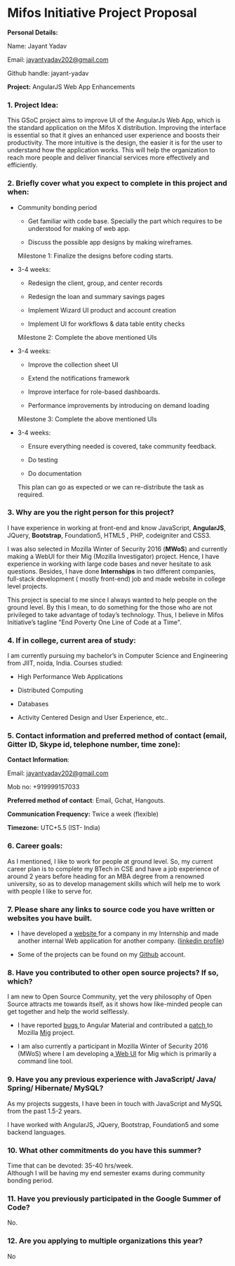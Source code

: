 # Mifos Initiative Project Proposal

**Personal Details:**

Name: Jayant Yadav

Email: [jayantyadav202@gmail.com](mailto:jayantyadav202@gmail.com)

Github handle: jayant-yadav

**Project:** AngularJS Web App Enhancements

### **1. Project Idea:**

This GSoC project aims to improve UI of the AngularJs Web App, which is the standard application on the Mifos X distribution. Improving the interface is essential so that it gives an enhanced user experience and boosts their productivity. The more intuitive is the design, the easier it is for the user to understand how the application works. This will help the organization to reach more people and deliver financial services more effectively and efficiently. 

### **2. Briefly cover what you expect to complete in this project and when:**
 
* Community bonding period

    * Get familiar with code base. Specially the part which requires to be understood for making of web app.

    * Discuss the possible app designs by making wireframes.

	Milestone 1: Finalize the designs before coding starts.

* 3-4 weeks:

    * Redesign the client, group, and center records

    * Redesign the loan and summary savings pages

    * Implement Wizard UI product and account creation

    * Implement UI for workflows & data table entity checks

	Milestone 2: Complete the above mentioned UIs

* 3-4 weeks:

    * Improve the collection sheet UI

    * Extend the notifications framework

    * Improve interface for role-based dashboards.

    * Performance improvements by introducing on demand loading

	Milestone 3: Complete the above mentioned UIs

* 3-4 weeks:

    * Ensure everything needed is covered, take community feedback.

    * Do testing

    * Do documentation

	This plan can go as expected or we can re-distribute the task as required.   

### **3. Why are you the right person for this project?**

	
I have experience in working at front-end and know JavaScript, **AngularJS**, JQuery, **Bootstrap**, Foundation5, HTML5 , PHP, codeigniter and CSS3.

I was also selected in Mozilla Winter of Security 2016 (**MWoS**) and currently making a WebUI for their Mig (Mozilla Investigator) project. Hence, I have experience in working with large code bases and never hesitate to ask questions. Besides, I have done **Internships** in two different companies, full-stack development ( mostly front-end) job and made website in college level projects.   

	

This project is special to me since I always wanted to help people on the ground level. By this I mean, to do something for the those who are not privileged to take advantage of today’s technology. Thus, I believe in  Mifos Initiative’s  tagline "End Poverty One Line of Code at a Time".

	

	

### **4. If in college, current area of study:**

I am currently pursuing my bachelor’s in Computer Science and Engineering from JIIT, noida, India. Courses studied:

* High Performance Web Applications

* Distributed Computing 

* Databases

* Activity Centered Design and User Experience, etc..

### **5. Contact information and preferred method of contact (email, Gitter ID, Skype id, telephone number, time zone):**

**Contact Information**:

 Email: [jayantyadav202@gmail.com](mailto:jayantyadav202@gmail.com)	

Mob no: +919999157033	

**Preferred method of contact**:  Email, Gchat, Hangouts.

**Communication Frequency:** Twice a week (flexible)

**Timezone:** UTC+5.5 (IST- India) 

### **6. Career goals:** 

As I mentioned, I like to work for people at ground level. So, my current career plan is to complete my BTech in CSE and have a job experience of around 2 years before heading for an MBA degree from a renowned university, so as to develop management skills which  will help me to work with people I like to serve for.

	

### **7. Please share any links to source code you have written or websites you have built.** 

* I have developed a [website ](http://isavelives.in/)for a company in my Internship and made another internal Web application for another company. ([linkedin profile](https://www.linkedin.com/in/jayant-yadav/)) 

* Some of the projects can be found on my [Github](https://github.com/jayant-yadav) account.

 

### **8. Have you contributed to other open source projects? If so, which?**

I am new to Open Source Community, yet the very philosophy of Open Source attracts me towards itself, as it shows how like-minded people can get together and help the world selflessly.

* I have reported [bugs ](https://github.com/angular/material/issues?utf8=%E2%9C%93&q=%20author%3Ajayant-yadav%20)to Angular Material and contributed a [patch ](https://github.com/mozilla/mig/commits?author=jayant-yadav)to Mozilla [Mig](https://github.com/mozilla/mig) project.

* I am also currently a participant in Mozilla Winter of Security 2016 (MWoS) where I am developing a[ Web UI](https://github.com/jayant-yadav/mig/tree/master/client/mig-webapp) for Mig which is primarily a command line tool.

### **9. Have you any previous experience with JavaScript/ Java/ Spring/ Hibernate/ MySQL?**

As my projects suggests, I have been in touch with JavaScript and MySQL from the past 1.5-2 years.

I have worked with AngularJS, JQuery, Bootstrap, Foundation5 and some backend languages.

### **10. What other commitments do you have this summer?**

Time that can be devoted: 35-40 hrs/week.  
Although I will be having my end semester exams during community bonding period.

### **11. Have you previously participated in the Google Summer of Code?**

No.

### **12. Are you applying to multiple organizations this year?**

No

	

	

	

